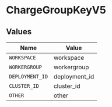 # ChargeGroupKeyV5


## Values

| Name            | Value           |
| --------------- | --------------- |
| `WORKSPACE`     | workspace       |
| `WORKERGROUP`   | workergroup     |
| `DEPLOYMENT_ID` | deployment_id   |
| `CLUSTER_ID`    | cluster_id      |
| `OTHER`         | other           |